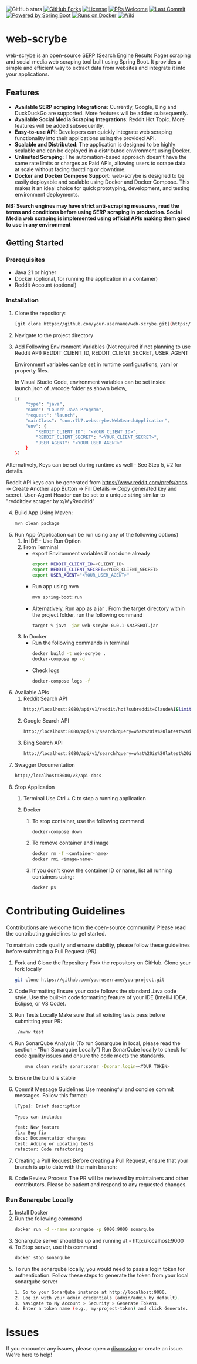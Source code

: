 ![GitHub stars](https://img.shields.io/github/stars/r7b7/web-scrybe?style=social)
[![GitHub Forks](https://img.shields.io/github/forks/r7b7/web-scrybe.svg)]()
[![License](https://img.shields.io/badge/License-MIT-blue.svg)](LICENSE)
[![PRs Welcome](https://img.shields.io/badge/PRs-welcome-brightgreen.svg)](CONTRIBUTING.md)
[![Last Commit](https://img.shields.io/github/last-commit/r7b7/web-scrybe.svg)](https://github.com/r7b7/web-scrybe/commits/main)
[![Powered by Spring Boot](https://img.shields.io/badge/Powered%20by-Spring%20Boot-green)]()
[![Runs on Docker](https://img.shields.io/badge/Runs%20on-Docker-blue)]()
[![Wiki](https://img.shields.io/badge/Documentation-Wiki-blue)](https://github.com/r7b7/web-scrybe/wiki/Web%E2%80%90Scrybe-Wiki)



# web-scrybe

web-scrybe is an open-source SERP (Search Engine Results Page) scraping and social media web scraping tool built using Spring Boot. It provides a simple and efficient way to extract data from websites and integrate it into your applications.

## Features

- **Available SERP scraping Integrations**: Currently, Google, Bing and DuckDuckGo are supported. More features will be added subsequently.
- **Available Social Media Scraping Integrations**: Reddit Hot Topic.  More features will be added subsequently.
- **Easy-to-use API**: Developers can quickly integrate web scraping functionality into their applications using the provided API.
- **Scalable and Distributed**: The application is designed to be highly scalable and can be deployed in a distributed environment using Docker.
- **Unlimited Scraping**: The automation-based approach doesn't have the same rate limits or charges as Paid APIs, allowing users to scrape data at scale without facing throttling or downtime.
- **Docker and Docker Compose Support**: web-scrybe is designed to be easily deployable and scalable using Docker and Docker Compose. This makes it an ideal choice for quick prototyping, development, and testing environment deployments.

**NB: Search engines may have strict anti-scraping measures, read the terms and conditions before using SERP scraping in production. Social Media web scraping is implemented using official APIs making them good to use in any environment**

## Getting Started

### Prerequisites

- Java 21 or higher
- Docker (optional, for running the application in a container)
- Reddit Account (optional)

### Installation

1. Clone the repository:

   ```bash
   [git clone https://github.com/your-username/web-scrybe.git](https://github.com/r7b7/web-scrybe.git)

2. Navigate to the project directory

3. Add Following Environment Variables (Not required if not planning to use Reddit API)
    REDDIT_CLIENT_ID, REDDIT_CLIENT_SECRET, USER_AGENT

   Environment variables can be set in runtime configurations, yaml or property files. 

   In Visual Studio Code, environment variables can be set inside launch.json of .vscode folder as shown below,
    ```bash
    [{
        "type": "java",
        "name": "Launch Java Program",
        "request": "launch",
        "mainClass": "com.r7b7.webscrybe.WebSearchApplication",
        "env": {
            "REDDIT_CLIENT_ID": "<YOUR_CLIENT_ID>",
            "REDDIT_CLIENT_SECRET": "<YOUR_CLIENT_SECRET>",
            "USER_AGENT": "<YOUR_USER_AGENT>"
        }
    }]

  Alternatively, Keys can be set during runtime as well - See Step 5, #2 for details.

  Reddit API keys can be generated from https://www.reddit.com/prefs/apps -> Create Another app Button -> Fill Details -> Copy generated key and secret.
  User-Agent Header can be set to a unique string similar to "redditdev scraper by x/MyRedditId"

4. Build App Using Maven:
    ```bash
    mvn clean package

5. Run App (Application can be run using any of the following options)
   1. In IDE - Use Run Option
   2. From Terminal
      - export Environment variables if not done already
         ```bash
         export REDDIT_CLIENT_ID=<CLIENT_ID>
         export REDDIT_CLIENT_SECRET=<YOUR_CLIENT_SECRET>
         export USER_AGENT="<YOUR_USER_AGENT>"
      - Run app using mvn
         ```bash
         mvn spring-boot:run
       
      - Alternatively, Run app as a jar . From the target directory within the project folder, run the following command
          ```bash
          target % java -jar web-scrybe-0.0.1-SNAPSHOT.jar

   3. In Docker
      - Run the following commands in terminal
          ```bash
          docker build -t web-scrybe .
          docker-compose up -d
      - Check logs
          ```bash
          docker-compose logs -f
          
6. Available APIs
   1. Reddit Search API
       ```bash
       http://localhost:8080/api/v1/reddit/hot?subreddit=ClaudeAI&limit=2
   2. Google Search API
       ```bash
       http://localhost:8080/api/v1/search?query=what%20is%20latest%20in%20AI&driver=GOOGLE
   3. Bing Search API
       ```bash
       http://localhost:8080/api/v1/search?query=what%20is%20latest%20in%20AI&driver=BING


7. Swagger Documentation
    ```bash
    http://localhost:8080/v3/api-docs

8. Stop Application
   1. Terminal
      Use Ctrl + C to stop a running application
      
   2. Docker
      1. To stop container, use the following command
         ```bash
         docker-compose down

      2. To remove container and image
          ```bash
          docker rm -f <container-name>
          docker rmi <image-name>

      3. If you don't know the container ID or name, list all running containers using:
          ```bash
          docker ps

# Contributing Guidelines
Contributions are welcome from the open-source community! Please read the contributing guidelines to get started.

To maintain code quality and ensure stability, please follow these guidelines before submitting a Pull Request (PR).

1. Fork and Clone the Repository
   Fork the repository on GitHub.
   Clone your fork locally
      ```bash
      git clone https://github.com/yourusername/yourproject.git
   
2. Code Formatting
   Ensure your code follows the standard Java code style. Use the built-in code formatting feature of your IDE (IntelliJ IDEA, Eclipse, or VS Code).

3. Run Tests Locally
   Make sure that all existing tests pass before submitting your PR:
      ```bash
      ./mvnw test

4. Run SonarQube Analysis (To run Sonarqube in local, please read the section - "Run Sonarqube Locally")
   Run SonarQube locally to check for code quality issues and ensure the code meets the standards.
      ```bash
          mvn clean verify sonar:sonar -Dsonar.login=<YOUR_TOKEN>
   
5. Ensure the build is stable

6. Commit Message Guidelines
   Use meaningful and concise commit messages. Follow this format:
      ```bash
      [Type]: Brief description
      
      Types can include:
      
      feat: New feature
      fix: Bug fix
      docs: Documentation changes
      test: Adding or updating tests
      refactor: Code refactoring
      
7. Creating a Pull Request
   Before creating a Pull Request, ensure that your branch is up to date with the main branch:


8. Code Review Process
   The PR will be reviewed by maintainers and other contributors. Please be patient and respond to any requested changes.
   
### Run Sonarqube Locally
1. Install Docker
2. Run the following command
   ```bash
   docker run -d --name sonarqube -p 9000:9000 sonarqube
3. Sonarqube server should be up and running at - http://localhost:9000
4. To Stop server, use this command
   ```bash
   docker stop sonarqube
5. To run the sonarqube locally, you would need to pass a login token for authentication. Follow these steps to generate the token from your local sonarqube server
   ```bash
   1. Go to your SonarQube instance at http://localhost:9000.
   2. Log in with your admin credentials (admin/admin by default).
   3. Navigate to My Account > Security > Generate Tokens.
   4. Enter a token name (e.g., my-project-token) and click Generate.

# Issues
If you encounter any issues, please open a [discussion](https://github.com/r7b7/r7b7.github.io/issues) or create an issue. We're here to help!

